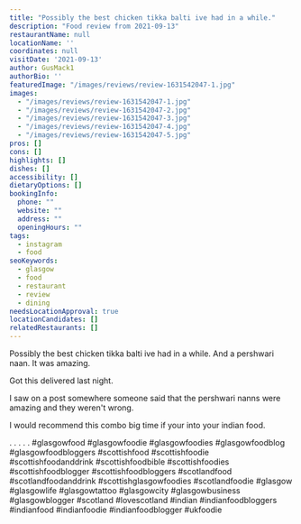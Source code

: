 ```yaml
---
title: "Possibly the best chicken tikka balti ive had in a while."
description: "Food review from 2021-09-13"
restaurantName: null
locationName: ''
coordinates: null
visitDate: '2021-09-13'
author: GusMack1
authorBio: ''
featuredImage: "/images/reviews/review-1631542047-1.jpg"
images:
  - "/images/reviews/review-1631542047-1.jpg"
  - "/images/reviews/review-1631542047-2.jpg"
  - "/images/reviews/review-1631542047-3.jpg"
  - "/images/reviews/review-1631542047-4.jpg"
  - "/images/reviews/review-1631542047-5.jpg"
pros: []
cons: []
highlights: []
dishes: []
accessibility: []
dietaryOptions: []
bookingInfo:
  phone: ""
  website: ""
  address: ""
  openingHours: ""
tags:
  - instagram
  - food
seoKeywords:
  - glasgow
  - food
  - restaurant
  - review
  - dining
needsLocationApproval: true
locationCandidates: []
relatedRestaurants: []
---
```


Possibly the best chicken tikka balti ive had in a while. And a pershwari naan. It was amazing.

Got this delivered last night.

I saw on a post somewhere someone said that the pershwari nanns were amazing and they weren't wrong. 

I would recommend this combo big time if your into your indian food.

.
.
.
.
.
#glasgowfood #glasgowfoodie #glasgowfoodies #glasgowfoodblog #glasgowfoodbloggers #scottishfood #scottishfoodie #scottishfoodanddrink #scottishfoodbible #scottishfoodies #scottishfoodblogger #scottishfoodbloggers #scotlandfood #scotlandfoodanddrink #scottishglasgowfoodies #scotlandfoodie #glasgow #glasgowlife #glasgowtattoo #glasgowcity #glasgowbusiness #glasgowblogger #scotland #lovescotland #indian #indianfoodbloggers #indianfood #indianfoodie #indianfoodblogger #ukfoodie